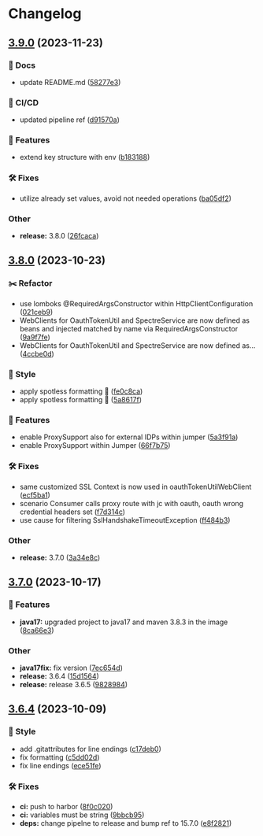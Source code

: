 <!--
SPDX-FileCopyrightText: 2023 Deutsche Telekom AG

SPDX-License-Identifier: CC0-1.0
-->

# Changelog

## [3.9.0](https://gitlab.devops.telekom.de/dhei/teams/hyperion/dev/src/jumper-sse/compare/3.8.0...3.9.0) (2023-11-23)


### 📔 Docs

* update README.md ([58277e3](https://gitlab.devops.telekom.de/dhei/teams/hyperion/dev/src/jumper-sse/commit/58277e3e7bf7108eb80eb5ada612998655639be7))


### 🦊 CI/CD

* updated pipeline ref ([d91570a](https://gitlab.devops.telekom.de/dhei/teams/hyperion/dev/src/jumper-sse/commit/d91570a5dd4fe2c7954825593cc1a4468f558022))


### 🚀 Features

* extend key structure with env ([b183188](https://gitlab.devops.telekom.de/dhei/teams/hyperion/dev/src/jumper-sse/commit/b18318844aa4fadb64db8b664b7559b02670d0d8))


### 🛠 Fixes

* utilize already set values, avoid not needed operations ([ba05df2](https://gitlab.devops.telekom.de/dhei/teams/hyperion/dev/src/jumper-sse/commit/ba05df2b588f61ccec631d4ce4a5d95ebba24232))


### Other

* **release:** 3.8.0 ([26fcaca](https://gitlab.devops.telekom.de/dhei/teams/hyperion/dev/src/jumper-sse/commit/26fcacaeb4d6c3abdcff8aa17c8e2bc5dfffe591))

## [3.8.0](https://gitlab.devops.telekom.de/dhei/teams/hyperion/dev/src/jumper-sse/compare/3.7.0...3.8.0) (2023-10-23)


### :scissors: Refactor

* use lomboks @RequiredArgsConstructor within HttpClientConfiguration ([021ceb9](https://gitlab.devops.telekom.de/dhei/teams/hyperion/dev/src/jumper-sse/commit/021ceb9573837cb247111693b425beb10679029e))
* WebClients for OauthTokenUtil and SpectreService are now defined as beans and injected matched by name via RequiredArgsConstructor ([9a9f7fe](https://gitlab.devops.telekom.de/dhei/teams/hyperion/dev/src/jumper-sse/commit/9a9f7fe66761975643e8f7786816fce7067d9cd3))
* WebClients for OauthTokenUtil and SpectreService are now defined as... ([4ccbe0d](https://gitlab.devops.telekom.de/dhei/teams/hyperion/dev/src/jumper-sse/commit/4ccbe0d5bebb0d10eecd53fe713947912555ec6a))


### 💈 Style

* apply spotless formatting :lipstick: ([fe0c8ca](https://gitlab.devops.telekom.de/dhei/teams/hyperion/dev/src/jumper-sse/commit/fe0c8ca881c6063e976d58db298985e2cf1ff689))
* apply spotless formatting :lipstick: ([5a8617f](https://gitlab.devops.telekom.de/dhei/teams/hyperion/dev/src/jumper-sse/commit/5a8617fc8c59b20893d1522e333741473fda0d72))


### 🚀 Features

* enable ProxySupport also for external IDPs within jumper ([5a3f91a](https://gitlab.devops.telekom.de/dhei/teams/hyperion/dev/src/jumper-sse/commit/5a3f91a0bf1582efff639733fdaed820a544e146))
* enable ProxySupport within Jumper ([66f7b75](https://gitlab.devops.telekom.de/dhei/teams/hyperion/dev/src/jumper-sse/commit/66f7b75b74fd6a5901399e74ee5d31dbf0aa7074))


### 🛠 Fixes

* same customized SSL Context is now used in oauthTokenUtilWebClient ([ecf5ba1](https://gitlab.devops.telekom.de/dhei/teams/hyperion/dev/src/jumper-sse/commit/ecf5ba1b41b0669b13437c6512244e438aec9bb6))
* scenario Consumer calls proxy route with jc with oauth, oauth wrong credential headers set ([f7d314c](https://gitlab.devops.telekom.de/dhei/teams/hyperion/dev/src/jumper-sse/commit/f7d314cd23ccf4cee25f8995574c8f24c3337005))
* use cause for filtering SslHandshakeTimeoutException ([ff484b3](https://gitlab.devops.telekom.de/dhei/teams/hyperion/dev/src/jumper-sse/commit/ff484b33909ca38cb9592f7a660e9e3afb617a26))


### Other

* **release:** 3.7.0 ([3a34e8c](https://gitlab.devops.telekom.de/dhei/teams/hyperion/dev/src/jumper-sse/commit/3a34e8c8e4b48e1b95510ab28b1507f89f9c20f7))

## [3.7.0](https://gitlab.devops.telekom.de/dhei/teams/hyperion/dev/src/jumper-sse/compare/3.6.4...3.7.0) (2023-10-17)


### 🚀 Features

* **java17:** upgraded project to java17 and maven 3.8.3 in the image ([8ca66e3](https://gitlab.devops.telekom.de/dhei/teams/hyperion/dev/src/jumper-sse/commit/8ca66e349e4694f1cf4911ca6ec1df2236c97b34))


### Other

* **java17fix:** fix version ([7ec654d](https://gitlab.devops.telekom.de/dhei/teams/hyperion/dev/src/jumper-sse/commit/7ec654d44272f06715367e4a2e37dd3ff638f906))
* **release:** 3.6.4 ([15d1564](https://gitlab.devops.telekom.de/dhei/teams/hyperion/dev/src/jumper-sse/commit/15d156400e17dfc1a4e782d074c11779f1dd300d))
* **release:** release 3.6.5 ([9828984](https://gitlab.devops.telekom.de/dhei/teams/hyperion/dev/src/jumper-sse/commit/982898415f1178cfab1bbd8177cae20ac8699610))

## [3.6.4](https://gitlab.devops.telekom.de/dhei/teams/hyperion/dev/src/jumper-sse/compare/3.6.3...3.6.4) (2023-10-09)


### 💈 Style

* add .gitattributes for line endings ([c17deb0](https://gitlab.devops.telekom.de/dhei/teams/hyperion/dev/src/jumper-sse/commit/c17deb006a7ed7ac0fa1bdb5bd5ef6d4b96e5b18))
* fix formatting ([c5dd02d](https://gitlab.devops.telekom.de/dhei/teams/hyperion/dev/src/jumper-sse/commit/c5dd02d22a4696ce939bc72262d0ebb88b2b039a))
* fix line endings ([ece51fe](https://gitlab.devops.telekom.de/dhei/teams/hyperion/dev/src/jumper-sse/commit/ece51fe0672b9f35843e05ea9ac55a6664d02dce))


### 🛠 Fixes

* **ci:** push to harbor ([8f0c020](https://gitlab.devops.telekom.de/dhei/teams/hyperion/dev/src/jumper-sse/commit/8f0c0202f1936e18193367b4eee971c6b7e7b679))
* **ci:** variables must be string ([9bbcb95](https://gitlab.devops.telekom.de/dhei/teams/hyperion/dev/src/jumper-sse/commit/9bbcb95fe9060b087d10c8bc04db470ad002510e))
* **deps:** change pipelne to release and bump ref to 15.7.0 ([e8f2821](https://gitlab.devops.telekom.de/dhei/teams/hyperion/dev/src/jumper-sse/commit/e8f282167a178a6366f27f4dc62aad9eb0de452a))
